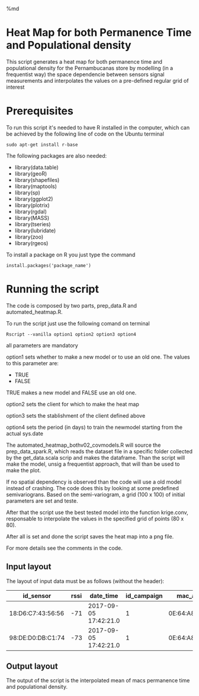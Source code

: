 %md
# Heat Map for both Permanence Time and Populational density

This script generates a heat map  for both permanence time and populational density for the Pernambucanas store by modelling (in a frequentist way) the space dependencie between sensors signal measurements and interpolates the values on a pre-defined regular grid of interest

# Prerequisites

To run this script it's needed to have R installed in the computer, which can be achieved by the following line of code on the Ubuntu terminal

    sudo apt-get install r-base
    
The following packages are also needed:

 - library(data.table)
 - library(geoR)
 - library(shapefiles)
 - library(maptools)
 - library(sp)
 - library(ggplot2)
 - library(plotrix)
 - library(rgdal)
 - library(MASS)
 - library(tseries)
 - library(lubridate)
 - library(zoo)
 - library(rgeos)

To install a package on R you just type the command
    
    install.packages('package_name')
    
# Running the script

The code is composed by two parts, prep\_data.R and automated\_heatmap.R.

To run the script just use the following comand on terminal

    Rscript --vanilla option1 option2 option3 option4

all parameters are mandatory

option1 sets whether to make a new model or to use an old one. The values to this parameter are:

 - TRUE 
 - FALSE

TRUE makes a new model and FALSE use an old one.

option2 sets the client for which to make the heat map

option3 sets the stablishment of the client defined above

option4 sets the period (in days) to train the newmodel starting from the actual sys.date

The automated\_heatmap\_bothv02\_covmodels.R will source the prep\_data\_spark.R, which reads the dataset file in a specific folder collected by the get\_data.scala scrip and makes the dataframe. Than the script will make the model, unsig a frequentist approach, that will than be used to make the plot.

If no spatial dependency is observed than the code will use a old model instead of crashing. The code does this by looking at some predefined semivariograns. Based on the semi-variogram, a grid (100 x 100) of initial parameters are set and teste.

After that the script use the best tested model into the function krige.conv, responsable to interpolate the values in the specified grid of points (80 x 80).

After all is set and done the script saves the heat map into a png file.

For more details see the comments in the code.

## Input layout
The layout of input data must be as follows (without the header):

|id_sensor|rssi|date_time|id_campaign|mac_address|vendor|date_diaria|visit|
|-|-|-|-|-|-|-|-|
|18:D6:C7:43:56:56|-71|2017-09-05 17:42:21.0|1|0E:64:A8:BC:73:A0| |2017-9-5|0|
|98:DE:D0:DB:C1:74|-73|2017-09-05 17:42:21.0|1|0E:64:A8:BC:73:A0| |2017-9-5|0|


## Output layout
The output of the script is the interpolated mean of macs permanence time and populational density.

